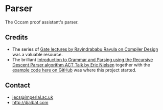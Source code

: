 # Parser

The Occam proof assistant's parser.

## Credits

* The series of [Gate lectures by Ravindrababu Ravula on Compiler Design](https://www.youtube.com/watch?v=Qkwj65l_96I&list=PLEbnTDJUr_IcPtUXFy2b1sGRPsLFMghhS) was a valuable resource.
* The brilliant [Introduction to Grammar and Parsing using the Recursive Descent Parser algorithm ACT Talk by Eric Nielsen](https://www.youtube.com/watch?v=9jSSSE2FuLU) together with the [example code here on GitHub](https://github.com/ericbn/js-abstract-descent-parser) was where this project started.

## Contact

* jecs@imperial.ac.uk
* http://djalbat.com
